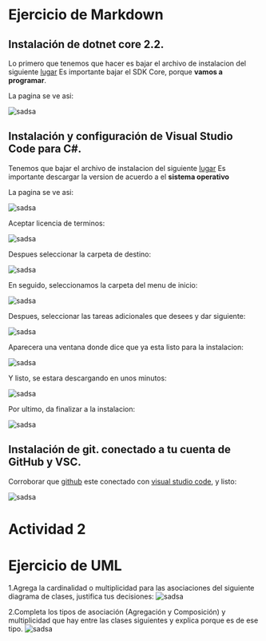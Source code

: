 # Ejercicio de Markdown

## Instalación de dotnet core 2.2.
Lo primero que tenemos que hacer 
es bajar el archivo de instalacion del siguiente 
[lugar](https://dotnet.microsoft.com/download/dotnet-core/3.0)
Es importante bajar el SDK Core, porque **vamos a programar**.

La pagina se ve asi: 

![sadsa](./img/net.PNG)

## Instalación y configuración de Visual Studio Code para C#.
Tenemos que bajar el archivo de instalacion del siguiente 
[lugar](https://code.visualstudio.com/)
Es importante descargar la version de acuerdo a el **sistema
operativo**

La pagina se ve asi:

![sadsa](./img/imgVSC/IV1.PNG)

Aceptar licencia de terminos:

![sadsa](./img/v1.PNG)

Despues seleccionar la carpeta de destino:

![sadsa](./img/v2.PNG)

En seguido, seleccionamos la carpeta del menu de inicio:

![sadsa](./img/v3.PNG)

Despues, seleccionar las tareas adicionales que desees y dar
siguiente:

![sadsa](./img/v4.PNG)

Aparecera una ventana donde dice que ya esta listo para
la instalacion: 

![sadsa](./img/v5.PNG)

Y listo, se estara descargando en unos minutos:

![sadsa](./img/V6.PNG)

Por ultimo, da finalizar a la instalacion:

![sadsa](./img/v7.PNG)

## Instalación de git. conectado a tu cuenta de GitHub y VSC.
Corroborar que [github](https://desktop.github.com/) 
este conectado con [visual studio code](https://code.visualstudio.com/),
y listo: 

![sadsa](./img/git1.PNG)


# Actividad 2 
# Ejercicio de UML
1.Agrega la cardinalidad o multiplicidad para las asociaciones del siguiente diagrama de clases, justifica tus decisiones:
![sadsa](./img/card.png)

2.Completa los tipos de asociación (Agregación y Composición) y multiplicidad que hay entre las clases siguientes y explica porque es de ese tipo.
![sadsa](./img/mult.png)
